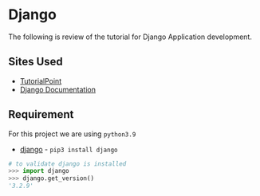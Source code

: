 # Django 

The following is review of the tutorial for Django Application development. 

## Sites Used
* [TutorialPoint](https://www.tutorialspoint.com/django/index.htm)
* [Django Documentation](https://docs.djangoproject.com/en/3.2/) 

## Requirement
For this project we are using `python3.9`  
*  [django](https://www.djangoproject.com/download/) - `pip3 install django` 

```python
# to validate django is installed
>>> import django 
>>> django.get_version()
'3.2.9'
```
